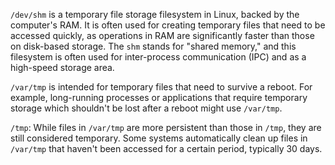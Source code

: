`/dev/shm` is a temporary file storage filesystem in Linux, backed by the computer's RAM. It is often used for creating temporary files that need to be accessed quickly, as operations in RAM are significantly faster than those on disk-based storage. The `shm` stands for "shared memory," and this filesystem is often used for inter-process communication (IPC) and as a high-speed storage area.

`/var/tmp` is intended for temporary files that need to survive a reboot. For example, long-running processes or applications that require temporary storage which shouldn't be lost after a reboot might use `/var/tmp`.

`/tmp`: While files in `/var/tmp` are more persistent than those in `/tmp`, they are still considered temporary. Some systems automatically clean up files in `/var/tmp` that haven't been accessed for a certain period, typically 30 days.